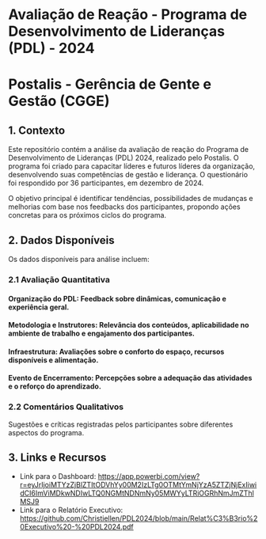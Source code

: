 # Avaliação de Reação - Programa de Desenvolvimento de Lideranças (PDL) - 2024

# Postalis - Gerência de Gente e Gestão (CGGE)

## 1. Contexto
Este repositório contém a análise da avaliação de reação do Programa de Desenvolvimento de Lideranças (PDL) 2024, realizado pelo Postalis. O programa foi criado para capacitar líderes e futuros líderes da organização, desenvolvendo suas competências de gestão e liderança. O questionário foi respondido por 36 participantes, em dezembro de 2024.

O objetivo principal é identificar tendências, possibilidades de mudanças e melhorias com base nos feedbacks dos participantes, propondo ações concretas para os próximos ciclos do programa.

## 2. Dados Disponíveis
Os dados disponíveis para análise incluem:
### 2.1 Avaliação Quantitativa
#### Organização do PDL: Feedback sobre dinâmicas, comunicação e experiência geral.
#### Metodologia e Instrutores: Relevância dos conteúdos, aplicabilidade no ambiente de trabalho e engajamento dos participantes.
#### Infraestrutura: Avaliações sobre o conforto do espaço, recursos disponíveis e alimentação.
#### Evento de Encerramento: Percepções sobre a adequação das atividades e o reforço do aprendizado.
### 2.2 Comentários Qualitativos
Sugestões e críticas registradas pelos participantes sobre diferentes aspectos do programa.

## 3. Links e Recursos
- Link para o Dashboard: https://app.powerbi.com/view?r=eyJrIjoiMTYzZjBlZTItODVhYy00M2IzLTg0OTMtYmNjYzA5ZTZjNjExIiwidCI6ImViMDkwNDIwLTQ0NGMtNDNmNy05MWYyLTRiOGRhNmJmZThlMSJ9
- Link para o Relatório Executivo: https://github.com/Christiellen/PDL2024/blob/main/Relat%C3%B3rio%20Executivo%20-%20PDL2024.pdf

